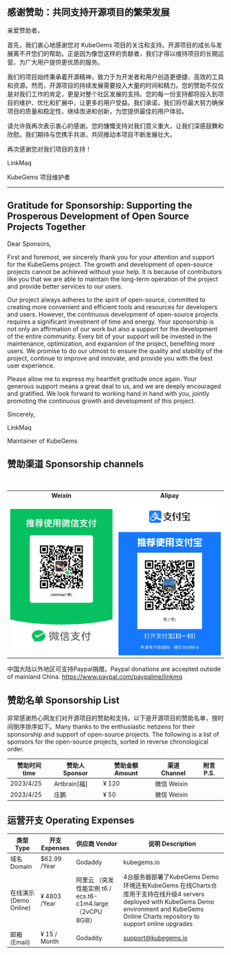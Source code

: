## 感谢赞助：共同支持开源项目的繁荣发展

亲爱赞助者，

首先，我们衷心地感谢您对 KubeGems 项目的关注和支持。开源项目的成长与发展离不开您们的帮助。正是因为像您这样的贡献者，我们才得以维持项目的长期运营，为广大用户提供更优质的服务。

我们的项目始终秉承着开源精神，致力于为开发者和用户创造更便捷、高效的工具和资源。然而，开源项目的持续发展需要投入大量的时间和精力。您的赞助不仅仅是对我们工作的肯定，更是对整个社区发展的支持。您的每一份支持都将投入到项目的维护、优化和扩展中，让更多的用户受益。我们承诺，我们将尽最大努力确保项目的质量和稳定性，继续改进和创新，为您提供最佳的用户体验。

请允许我再次表示衷心的感谢。您的慷慨支持对我们意义重大，让我们深感鼓舞和欣慰。我们期待与您携手共进，共同推动本项目不断发展壮大。

再次感谢您对我们项目的支持！

LinkMaq

KubeGems 项目维护者

---

##  Gratitude for Sponsorship: Supporting the Prosperous Development of Open Source Projects Together

Dear Sponsors,

First and foremost, we sincerely thank you for your attention and support for the KubeGems project. The growth and development of open-source projects cannot be achieved without your help. It is because of contributors like you that we are able to maintain the long-term operation of the project and provide better services to our users.

Our project always adheres to the spirit of open-source, committed to creating more convenient and efficient tools and resources for developers and users. However, the continuous development of open-source projects requires a significant investment of time and energy. Your sponsorship is not only an affirmation of our work but also a support for the development of the entire community. Every bit of your support will be invested in the maintenance, optimization, and expansion of the project, benefiting more users. We promise to do our utmost to ensure the quality and stability of the project, continue to improve and innovate, and provide you with the best user experience.

Please allow me to express my heartfelt gratitude once again. Your generous support means a great deal to us, and we are deeply encouraged and gratified. We look forward to working hand in hand with you, jointly promoting the continuous growth and development of this project.

Sincerely,

LinkMaq

Maintainer of KubeGems

## 赞助渠道 Sponsorship channels

<br/>
<table>
    <tr>
      <td width="50%" align="center"><b>Weixin</b></td>
      <td width="50%" align="center"><b>Alipay</b></td>
    </tr>
    <tr>
        <td width="50%" align="center"><img src="https://github.com/kubegems/.github/blob/master/static/image/weixin.jpg?raw=true"></td>
        <td width="50%" align="center"><img src="https://github.com/kubegems/.github/blob/master/static/image/alipay.jpg?raw=true"></td>
    </tr>
</table>

中国大陆以外地区可支持Paypal捐赠。Paypal donations are accepted outside of mainland China.
https://www.paypal.com/paypalme/linkmq

## 赞助名单 Sponsorship List

非常感谢热心网友们对开源项目的赞助和支持。以下是开源项目的赞助名单，按时间倒序排序如下。Many thanks to the enthusiastic netizens for their sponsorship and support of open-source projects. The following is a list of sponsors for the open-source projects, sorted in reverse chronological order.

|赞助时间 time |赞助人 Sponsor| 赞助金额 Amount|渠道 Channel |附言 P.S.|
| --- | --- | --- | --- | --- |
|2023/4/25 | Artbrain[福] |  ¥ 120 | 微信 Weixin | |
|2023/4/25 | 庄鹏 |  ¥ 50 | 微信 Weixin | |


## 运营开支 Operating Expenses

| 类型 Type | 开支 Expenses | 供应商 Vendor | 说明 Description |
| --- | --- | --- | --- |
|域名 Domain| $62.99 /Year | Godaddy | kubegems.io |
|在线演示(Demo Online)| ¥ 4803 /Year | 阿里云 （突发性能实例 t6 / ecs.t6-c1m4.large（2vCPU 8GiB） | 4台服务器部署了KubeGems Demo环境还有KubeGems 在线Charts仓库用于支持在线升级4 servers deployed with KubeGems Demo environment and KubeGems Online Charts repository to support online upgrades |
|邮箱 (Email)| ¥ 15 / Month | Godaddy | support@kubegems.io |
